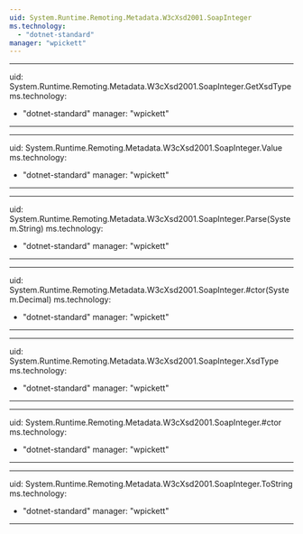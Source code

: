 ```yaml
---
uid: System.Runtime.Remoting.Metadata.W3cXsd2001.SoapInteger
ms.technology: 
  - "dotnet-standard"
manager: "wpickett"
---
```


---
uid: System.Runtime.Remoting.Metadata.W3cXsd2001.SoapInteger.GetXsdType
ms.technology: 
  - "dotnet-standard"
manager: "wpickett"
---

---
uid: System.Runtime.Remoting.Metadata.W3cXsd2001.SoapInteger.Value
ms.technology: 
  - "dotnet-standard"
manager: "wpickett"
---

---
uid: System.Runtime.Remoting.Metadata.W3cXsd2001.SoapInteger.Parse(System.String)
ms.technology: 
  - "dotnet-standard"
manager: "wpickett"
---

---
uid: System.Runtime.Remoting.Metadata.W3cXsd2001.SoapInteger.#ctor(System.Decimal)
ms.technology: 
  - "dotnet-standard"
manager: "wpickett"
---

---
uid: System.Runtime.Remoting.Metadata.W3cXsd2001.SoapInteger.XsdType
ms.technology: 
  - "dotnet-standard"
manager: "wpickett"
---

---
uid: System.Runtime.Remoting.Metadata.W3cXsd2001.SoapInteger.#ctor
ms.technology: 
  - "dotnet-standard"
manager: "wpickett"
---

---
uid: System.Runtime.Remoting.Metadata.W3cXsd2001.SoapInteger.ToString
ms.technology: 
  - "dotnet-standard"
manager: "wpickett"
---
